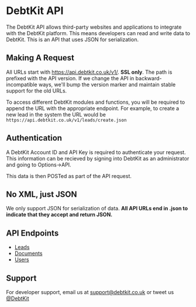DebtKit API
=======

The DebtKit API allows third-party websites and applications to integrate with the DebtKit platform. This means developers can read and write data to DebtKit. This is an API that uses JSON for serialization.

## Making A Request ##

All URLs start with https://api.debtkit.co.uk/v1/. **SSL only**. The path is prefixed with the API version. If we change the API in backward-incompatible ways, we'll bump the version marker and maintain stable support for the old URLs.

To access different DebtKit modules and functions, you will be required to append the URL with the appropriate endpoint. For example, to create a new lead in the system the URL would be `https://api.debtkit.co.uk/v1/leads/create.json`

## Authentication ##

A DebtKit Account ID and API Key is required to authenticate your request. This information can be recieved by signing into DebtKit as an administrator and going to Options->API. 

This data is then POSTed as part of the API request.

## No XML, just JSON ##

We only support JSON for serialization of data. **All API URLs end in .json to indicate that they accept and return JSON.**

## API Endpoints ##

* [Leads](https://github.com/zeavouk/DebtKit-API/tree/master/leads)
* [Documents](https://github.com/zeavouk/DebtKit-API/tree/master/documents)
* [Users](https://github.com/zeavouk/DebtKit-API/tree/master/users)

## Support ##

For developer support, email us at [support@debtkit.co.uk](support@debtkit.co.uk) or tweet us [@DebtKit](https://twitter.com/DebtKit)
